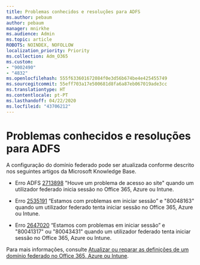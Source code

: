 ```yaml
---
title: Problemas conhecidos e resoluções para ADFS
ms.author: pebaum
author: pebaum
manager: mnirkhe
ms.audience: Admin
ms.topic: article
ROBOTS: NOINDEX, NOFOLLOW
localization_priority: Priority
ms.collection: Adm_O365
ms.custom:
- "9002490"
- "4832"
ms.openlocfilehash: 555f633601672084f0e3d56b674be4e425455749
ms.sourcegitcommit: 55eff703a17e500681d8fa6a87eb067019ade3cc
ms.translationtype: HT
ms.contentlocale: pt-PT
ms.lasthandoff: 04/22/2020
ms.locfileid: "43706212"
---
```

# <a name="common-issues-and-resolutions-for-adfs"></a>Problemas conhecidos e resoluções para ADFS

A configuração do domínio federado pode ser atualizada conforme descrito nos seguintes artigos da Microsoft Knowledge Base.

- Erro ADFS [2713898](https://support.microsoft.com/help/2713898) "Houve um problema de acesso ao site" quando um utilizador federado inicia sessão no Office 365, Azure ou Intune.

- Erro [2535191](https://support.microsoft.com/help/2535191) “Estamos com problemas em iniciar sessão” e "80048163" quando um utilizador federado tenta iniciar sessão no Office 365, Azure ou Intune.

- Erro [2647020](https://support.microsoft.com/help/2647020) “Estamos com problemas em iniciar sessão” e "80041317" ou "80043431" quando um utilizador federado tenta iniciar sessão no Office 365, Azure ou Intune.

Para mais informações, consulte [Atualizar ou reparar as definições de um domínio federado no Office 365, Azure ou Intune](https://docs.microsoft.com/office365/troubleshoot/active-directory/update-federated-domain-office-365).
